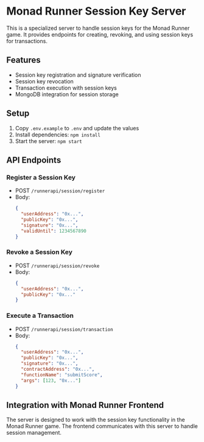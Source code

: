 # Monad Runner Session Key Server

This is a specialized server to handle session keys for the Monad Runner game. It provides endpoints for creating, revoking, and using session keys for transactions.

## Features

- Session key registration and signature verification
- Session key revocation
- Transaction execution with session keys
- MongoDB integration for session storage

## Setup

1. Copy `.env.example` to `.env` and update the values
2. Install dependencies: `npm install`
3. Start the server: `npm start`

## API Endpoints

### Register a Session Key
- POST `/runnerapi/session/register`
- Body: 
  ```json
  {
    "userAddress": "0x...",
    "publicKey": "0x...",
    "signature": "0x...",
    "validUntil": 1234567890
  }
  ```

### Revoke a Session Key
- POST `/runnerapi/session/revoke`
- Body:
  ```json
  {
    "userAddress": "0x...",
    "publicKey": "0x..."
  }
  ```

### Execute a Transaction
- POST `/runnerapi/session/transaction`
- Body:
  ```json
  {
    "userAddress": "0x...",
    "publicKey": "0x...",
    "signature": "0x...",
    "contractAddress": "0x...",
    "functionName": "submitScore",
    "args": [123, "0x..."]
  }
  ```

## Integration with Monad Runner Frontend

The server is designed to work with the session key functionality in the Monad Runner game. The frontend communicates with this server to handle session management.